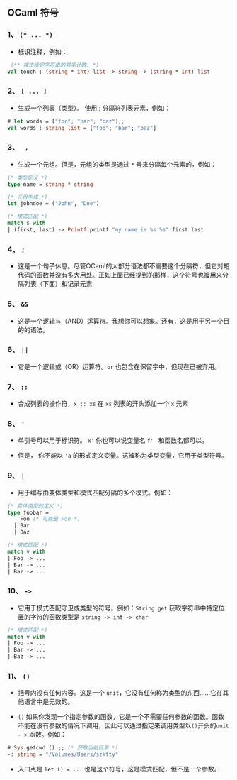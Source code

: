
## OCaml 符号

### 1、 ```(* ... *) ```

- 标识注释，例如：
 
```ocaml
 (** 撞击给定字符串的频率计数. *)
val touch : (string * int) list -> string -> (string * int) list
```

### 2、 ```[ ... ] ```

- 生成一个列表（类型）。 使用 ; 分隔符列表元素，例如：

```ocaml
# let words = ["foo"; "bar"; "baz"];;
val words : string list = ["foo"; "bar"; "baz"]
```

### 3、 ``` ,```

- 生成一个元组。但是，元组的类型是通过 ``` * ``` 号来分隔每个元素的，例如：

```ocaml
(* 类型定义 *)
type name = string * string

(* 元组生成 *)
let johndoe = ("John", "Doe")

(* 模式匹配 *)
match s with
| (first, last) -> Printf.printf "my name is %s %s" first last
```

### 4、 ```;```

- 这是一个句子休息。尽管OCaml的大部分语法都不需要这个分隔符，但它对短代码的函数并没有多大用处。正如上面已经提到的那样，这个符号也被用来分隔列表（下面）和记录元素

### 5、 ```&&```

- 这是一个逻辑与（AND）运算符。我想你可以想象。还有，这是用于另一个目的的语法。

### 6、 ```||```

- 它是一个逻辑或（OR）运算符。```or``` 也包含在保留字中，但现在已被弃用。

### 7、 ``` :: ```

- 合成列表的操作符，``` x :: xs ``` 在 ``` xs ``` 列表的开头添加一个 ``` x ``` 元素

### 8、 ``` ' ```

- 单引号可以用于标识符。 ``` x' ``` 你也可以说变量名 ```f' ``` 和函数名都可以。

- 但是， 你不能以 ```'a``` 的形式定义变量。这被称为类型变量，它用于类型符号。

### 9、 ``` | ```

- 用于编写由变体类型和模式匹配分隔的多个模式。例如：

```ocaml
(* 变体类型的定义 *) 
type foobar = 
    Foo (* 可能是 Foo *) 
  | Bar 
  | Baz 

(* 模式匹配 *) 
match v with 
| Foo -> ... 
| Bar -> ... 
| Baz -> ...
```

### 10、 ``` -> ```

- 它用于模式匹配守卫或类型的符号。例如：``` String.get ``` 获取字符串中特定位置的字符的函数类型是 ``` string -> int -> char ```

```ocaml
(* 模式匹配 *) 
match v with 
| Foo -> ... 
| Bar -> ... 
| Baz -> ...
```

### 11、 ``` () ```

- 括号内没有任何内容。这是一个 ``` unit ```，它没有任何称为类型的东西......它在其他语言中是无效的。

- ```()``` 如果你发现一个指定参数的函数，它是一个不需要任何参数的函数。函数不能在没有参数的情况下调用，因此可以通过指定来调用类型以```()```开头的``` unit - > ``` 函数。例如：

```ocaml
# Sys.getcwd () ;; (* 获取当前目录 *) 
-: string = "/Volumes/Users/szktty"
```

- 入口点是 ```let () = ...``` 也是这个符号，这是模式匹配，但不是一个参数。
